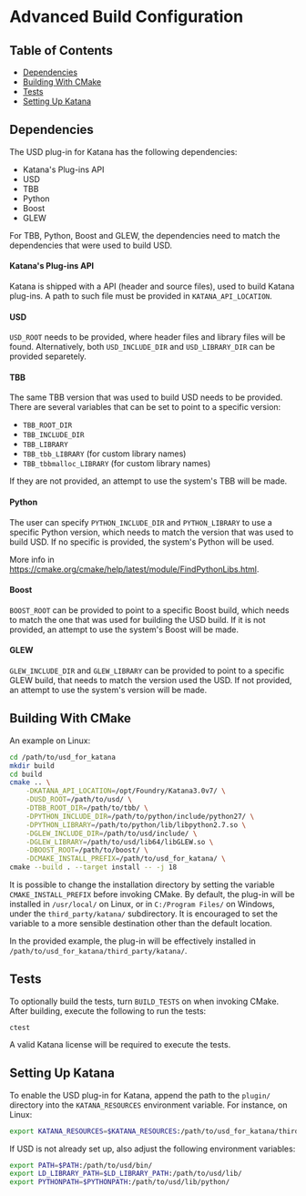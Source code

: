 Advanced Build Configuration
============================

## Table of Contents
- [Dependencies](#dependencies)
- [Building With CMake](#building-with-cmake)
- [Tests](#tests)
- [Setting Up Katana](#setting-up-katana)

## Dependencies

The USD plug-in for Katana has the following dependencies:
- Katana's Plug-ins API
- USD
- TBB
- Python
- Boost
- GLEW

For TBB, Python, Boost and GLEW, the dependencies need to match the
dependencies that were used to build USD.

#### Katana's Plug-ins API

Katana is shipped with a API (header and source files), used to build Katana
plug-ins. A path to such file must be provided in `KATANA_API_LOCATION`.

#### USD

`USD_ROOT` needs to be provided, where header files and library files will be
found. Alternatively, both `USD_INCLUDE_DIR` and `USD_LIBRARY_DIR` can be
provided separetely.

#### TBB

The same TBB version that was used to build USD needs to be provided. There are
several variables that can be set to point to a specific version:
- `TBB_ROOT_DIR`
- `TBB_INCLUDE_DIR`
- `TBB_LIBRARY`
- `TBB_tbb_LIBRARY` (for custom library names)
- `TBB_tbbmalloc_LIBRARY` (for custom library names)

If they are not provided, an attempt to use the system's TBB will be made.

#### Python

The user can specify `PYTHON_INCLUDE_DIR` and `PYTHON_LIBRARY` to use a
specific Python version, which needs to match the version that was used to
build USD. If no specific is provided, the system's Python will be used.

More info in https://cmake.org/cmake/help/latest/module/FindPythonLibs.html.

#### Boost

`BOOST_ROOT` can be provided to point to a specific Boost build, which needs to
match the one that was used for building the USD build. If it is not provided,
an attempt to use the system's Boost will be made.

#### GLEW
`GLEW_INCLUDE_DIR` and `GLEW_LIBRARY` can be provided to point to a specific
GLEW build, that needs to match the version used the USD. If not provided,
an attempt to use the system's version will be made.

## Building With CMake

An example on Linux:

```bash
cd /path/to/usd_for_katana
mkdir build
cd build
cmake .. \
    -DKATANA_API_LOCATION=/opt/Foundry/Katana3.0v7/ \
    -DUSD_ROOT=/path/to/usd/ \
    -DTBB_ROOT_DIR=/path/to/tbb/ \
    -DPYTHON_INCLUDE_DIR=/path/to/python/include/python27/ \
    -DPYTHON_LIBRARY=/path/to/python/lib/libpython2.7.so \
    -DGLEW_INCLUDE_DIR=/path/to/usd/include/ \
    -DGLEW_LIBRARY=/path/to/usd/lib64/libGLEW.so \
    -DBOOST_ROOT=/path/to/boost/ \
    -DCMAKE_INSTALL_PREFIX=/path/to/usd_for_katana/ \
cmake --build . --target install -- -j 18
```

It is possible to change the installation directory by setting the variable
`CMAKE_INSTALL_PREFIX` before invoking CMake. By default, the plug-in will be
installed in `/usr/local/` on Linux, or in `C:/Program Files/` on Windows,
under the `third_party/katana/` subdirectory. It is encouraged to set the
variable to a more sensible destination other than the default location.

In the provided example, the plug-in will be effectively installed in
`/path/to/usd_for_katana/third_party/katana/`.

## Tests

To optionally build the tests, turn `BUILD_TESTS` on when invoking CMake. After
building, execute the following to run the tests:

```
ctest
```

A valid Katana license will be required to execute the tests.

## Setting Up Katana

To enable the USD plug-in for Katana, append the path to the `plugin/`
directory into the `KATANA_RESOURCES` environment variable. For instance, on
Linux:

```bash
export KATANA_RESOURCES=$KATANA_RESOURCES:/path/to/usd_for_katana/third_party/katana/plugin/
```

If USD is not already set up, also adjust the following environment variables:

```bash
export PATH=$PATH:/path/to/usd/bin/
export LD_LIBRARY_PATH=$LD_LIBRARY_PATH:/path/to/usd/lib/
export PYTHONPATH=$PYTHONPATH:/path/to/usd/lib/python/
```
